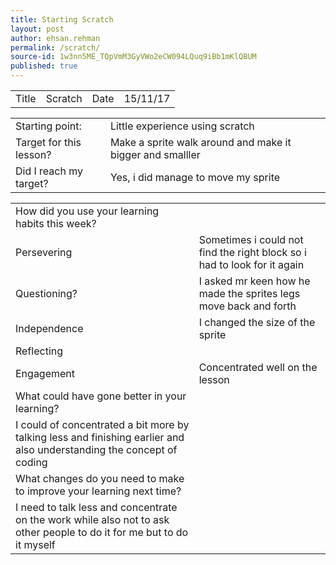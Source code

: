```yaml
---
title: Starting Scratch
layout: post
author: ehsan.rehman
permalink: /scratch/
source-id: 1w3nn5ME_TQpVmM3GyVWo2eCW094LQuq9iBb1mKlQBUM
published: true
---
```

<table>
  <tr>
    <td>Title</td>
    <td>Scratch</td>
    <td>Date</td>
    <td>15/11/17</td>
  </tr>
</table>


<table>
  <tr>
    <td>Starting point:</td>
    <td>Little experience using scratch</td>
  </tr>
  <tr>
    <td>Target for this lesson?</td>
    <td>Make a sprite walk around and make it bigger and smalller</td>
  </tr>
  <tr>
    <td>Did I reach my target? </td>
    <td>Yes, i did manage to move my sprite</td>
  </tr>
</table>


<table>
  <tr>
    <td>How did you use your learning habits this week?</td>
    <td></td>
  </tr>
  <tr>
    <td>Persevering</td>
    <td>Sometimes i could not find the right block so i had to look for it again</td>
  </tr>
  <tr>
    <td>Questioning?</td>
    <td>I asked mr keen how he made the sprites legs move back and forth</td>
  </tr>
  <tr>
    <td>Independence</td>
    <td>I changed the size of the sprite</td>
  </tr>
  <tr>
    <td>Reflecting</td>
    <td></td>
  </tr>
  <tr>
    <td>Engagement</td>
    <td> Concentrated well on the lesson</td>
  </tr>
  <tr>
    <td>What could have gone better in your learning?</td>
    <td></td>
  </tr>
  <tr>
    <td>I could of concentrated a bit more by talking less and finishing earlier and also understanding the concept of coding</td>
    <td></td>
  </tr>
  <tr>
    <td>What changes do you need to make to improve your learning next time?</td>
    <td></td>
  </tr>
  <tr>
    <td>I need to talk less and concentrate on the work while also not to ask other people to do it for me but to do it myself </td>
    <td></td>
  </tr>
</table>


